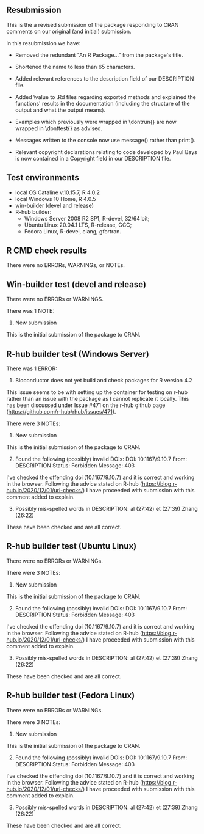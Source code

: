 ## Resubmission
This is the a revised submission of the package responding to CRAN comments on 
our original (and initial) submission.

In this resubmission we have:

* Removed the redundant "An R Package..." from the package's title.

* Shortened the name to less than 65 characters.

* Added relevant references to the description field of our DESCRIPTION file.

* Added \value to .Rd files regarding exported methods and explained the
functions' results in the documentation (including the structure of the 
output and what the output means).

* Examples which previously were wrapped in \dontrun{} are now wrapped in 
\donttest{} as advised.

* Messages written to the console now use message() rather than print().

* Relevant copyright declarations relating to code developed by Paul Bays is 
now contained in a Copyright field in our DESCRIPTION file.

## Test environments
* local OS Cataline v.10.15.7, R 4.0.2
* local Windows 10 Home, R 4.0.5
* win-builder (devel and release)
* R-hub builder:
    * Windows Server 2008 R2 SP1, R-devel, 32/64 bit; 
    * Ubuntu Linux 20.04.1 LTS, R-release, GCC; 
    * Fedora Linux, R-devel, clang, gfortran.

## R CMD check results
There were no ERRORs, WARNINGs, or NOTEs. 

## Win-builder test (devel and release)
There were no ERRORs or WARNINGS. 

There was 1 NOTE:

1. New submission

  This is the initial submission of the package to CRAN.


## R-hub builder test (Windows Server)
There was 1 ERROR:

1. Bioconductor does not yet build and check packages for R version 4.2

  This issue seems to be with setting up the container for testing on r-hub
  rather than an issue with the package as I cannot replicate it locally. This
  has been discussed under Issue #471 on the r-hub github page (https://github.com/r-hub/rhub/issues/471).  

There were 3 NOTEs:

1. New submission

  This is the initial submission of the package to CRAN.

2. Found the following (possibly) invalid DOIs:
    DOI: 10.1167/9.10.7
    From: DESCRIPTION
    Status: Forbidden
    Message: 403

  I've checked the offending doi (10.1167/9.10.7) and it is correct and 
  working in the browser. Following the advice stated on R-hub (https://blog.r-hub.io/2020/12/01/url-checks/) I have proceeded with submission
  with this comment added to explain. 
  
3. Possibly mis-spelled words in DESCRIPTION:
  al (27:42)
  et (27:39)
  Zhang (26:22)
  
  These have been checked and are all correct.
  
  
## R-hub builder test (Ubuntu Linux)
There were no ERRORs or WARNINGs.

There were 3 NOTEs:

1. New submission

  This is the initial submission of the package to CRAN.

2. Found the following (possibly) invalid DOIs:
    DOI: 10.1167/9.10.7
    From: DESCRIPTION
    Status: Forbidden
    Message: 403

  I've checked the offending doi (10.1167/9.10.7) and it is correct and 
  working in the browser. Following the advice stated on R-hub (https://blog.r-hub.io/2020/12/01/url-checks/) I have proceeded with submission
  with this comment added to explain. 
  
3. Possibly mis-spelled words in DESCRIPTION:
  al (27:42)
  et (27:39)
  Zhang (26:22)
  
  These have been checked and are all correct.
  
## R-hub builder test (Fedora Linux)
There were no ERRORs or WARNINGs.

There were 3 NOTEs:

1. New submission

  This is the initial submission of the package to CRAN.

2. Found the following (possibly) invalid DOIs:
    DOI: 10.1167/9.10.7
    From: DESCRIPTION
    Status: Forbidden
    Message: 403

  I've checked the offending doi (10.1167/9.10.7) and it is correct and 
  working in the browser. Following the advice stated on R-hub (https://blog.r-hub.io/2020/12/01/url-checks/) I have proceeded with submission
  with this comment added to explain. 
  
3. Possibly mis-spelled words in DESCRIPTION:
  al (27:42)
  et (27:39)
  Zhang (26:22)
  
  These have been checked and are all correct.
